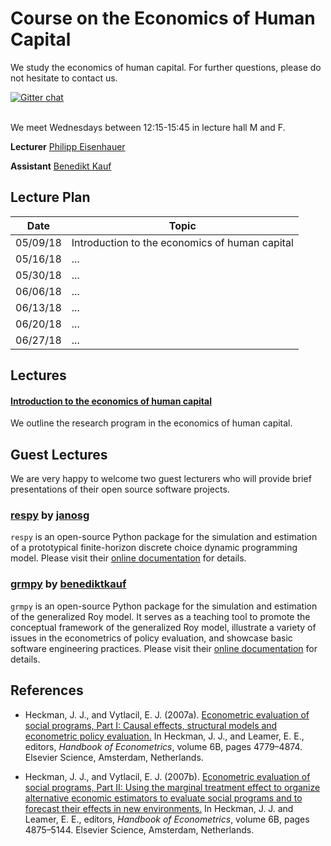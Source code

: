 # Course on the Economics of Human Capital

We study the economics of human capital. For further questions, please do not hesitate to contact us.

[![Gitter chat](https://badges.gitter.im/gitterHQ/gitter.png)](https://gitter.im/eisenhauerIO/Lobby?utm_source=share-link&utm_medium=link&utm_campaign=share-link)
<br><br>

We meet Wednesdays between 12:15-15:45 in lecture hall M and F.

**Lecturer** [Philipp Eisenhauer](https://peisenha.github.io/build/html/index.html)

**Assistant** [Benedikt Kauf](https://github.com/benediktkauf)

## Lecture Plan

| Date      | Topic                                                  |
| ----------| ------------------------------------------------------ |
| 05/09/18  | Introduction to the economics of human capital         |
| 05/16/18  | ...                                                    |
| 05/30/18  | ...                                                    |
| 06/06/18  | ...                                                    |
| 06/13/18  | ...                                                    |
| 06/20/18  | ...                                                    |
| 06/27/18  | ...                                                    |

## Lectures

#### [Introduction to the economics of human capital](https://github.com/eisenhauerIO/human_capital/blob/master/distribution/01_intro_human_capital.pdf)

We outline the research program in the economics of human capital.

## Guest Lectures

We are very happy to welcome two guest lecturers who will provide brief presentations of their open source software projects.

### [respy](https://giphy.com/gifs/13HgwGsXF0aiGY/html5) by [janosg](https://github.com/janosg)

``respy`` is an open-source Python package for the simulation and estimation of a prototypical finite-horizon discrete choice dynamic programming model. Please visit their [online documentation](http://respy.readthedocs.io/) for details.


### [grmpy](https://giphy.com/gifs/13HgwGsXF0aiGY/html5) by [benediktkauf](https://github.com/benediktkauf)

``grmpy`` is an open-source Python package for the simulation and estimation of the generalized Roy model. It serves as a teaching tool to promote the conceptual framework of the generalized Roy model, illustrate a variety of issues in the econometrics of policy evaluation, and showcase basic software engineering practices. Please visit their [online documentation](http://grmpy.readthedocs.io/) for details.

## References

*  Heckman, J. J., and Vytlacil, E. J. (2007a). [Econometric evaluation of social programs, Part
I: Causal effects, structural models and econometric policy evaluation.](http://ac.els-cdn.com/S1573441207060709/1-s2.0-S1573441207060709-main.pdf?_tid=b933f5c8-6bbe-11e7-8ae8-00000aacb35d&acdnat=1500385435_c69182d36b79b66bbce5f5a7c593617c) In Heckman, J. J., and Leamer, E. E., editors, *Handbook of Econometrics*, volume 6B, pages 4779–4874. Elsevier
Science, Amsterdam, Netherlands.

* Heckman, J. J., and Vytlacil, E. J. (2007b). [Econometric evaluation of social programs, Part
II: Using the marginal treatment effect to organize alternative economic estimators to evaluate social programs and to forecast their effects in new environments.](http://ac.els-cdn.com/S1573441207060710/1-s2.0-S1573441207060710-main.pdf?_tid=5ccb4ace-6bbf-11e7-807b-00000aab0f26&acdnat=1500385710_c3706f18138fabe356b0f3ebddd75670) In Heckman, J. J. and Leamer, E. E., editors, *Handbook of Econometrics*, volume 6B, pages 4875–5144. Elsevier Science, Amsterdam, Netherlands.
